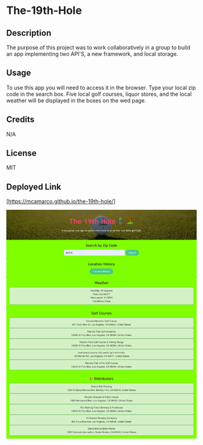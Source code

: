 # The-19th-Hole

## Description

The purpose of this project was to work collaboratively in a group to build an app implementing two API'S, a new framework, and local storage.

## Usage

To use this app you will need to access it in the browser. Type your local zip code in the search box. Five local golf courses, liquor stores, and the local weather will be displayed in the boxes on the wed page.

## Credits

N/A

## License

MIT

## Deployed Link

[https://mcamarco.github.io/the-19th-hole/]

![Screenshot 19th Hole](/assets/screenshot%20pro.png)
